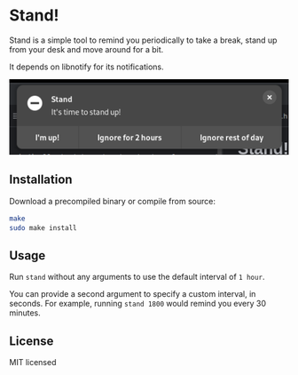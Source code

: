 # Stand!

Stand is a simple tool to remind you periodically to take a break, stand up from your desk and move around for a bit.

It depends on libnotify for its notifications.

![Screenshot of the Stand! notification](screenshot.png)

## Installation

Download a precompiled binary or compile from source:

```sh 
make
sudo make install 
```

## Usage 

Run `stand` without any arguments to use the default interval of `1 hour`.

You can provide a second argument to specify a custom interval, in seconds. 
For example, running `stand 1800` would remind you every 30 minutes.

## License

MIT licensed
